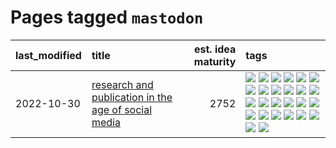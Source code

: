 # Pages tagged `mastodon`

|last_modified|title|est. idea maturity|tags
|:---|:---|---:|:---|
|2022-10-30|[research and publication in the age of social media](../research-and-social.md)|2752|[![](https://img.shields.io/badge/tag-arxiv-3b18a)](../tags/arxiv.md) [![](https://img.shields.io/badge/tag-citation-957448)](../tags/citation.md) [![](https://img.shields.io/badge/tag-corrections-936135)](../tags/corrections.md) [![](https://img.shields.io/badge/tag-credit-deeba9)](../tags/credit.md) [![](https://img.shields.io/badge/tag-curation-c456a9)](../tags/curation.md) [![](https://img.shields.io/badge/tag-discoverability-d7de4b)](../tags/discoverability.md) [![](https://img.shields.io/badge/tag-discussion-92ab1c)](../tags/discussion.md) [![](https://img.shields.io/badge/tag-feed-e54ba1)](../tags/feed.md) [![](https://img.shields.io/badge/tag-git-49fd1a)](../tags/git.md) [![](https://img.shields.io/badge/tag-git-49fd1a)](../tags/git.md) [![](https://img.shields.io/badge/tag-historyofscience-426a5f)](../tags/historyofscience.md) [![](https://img.shields.io/badge/tag-mastodon-e3b2c7)](../tags/mastodon.md) [![](https://img.shields.io/badge/tag-openreview-dafbc7)](../tags/openreview.md) [![](https://img.shields.io/badge/tag-paperswithcode-7064e0)](../tags/paperswithcode.md) [![](https://img.shields.io/badge/tag-platform-6819c6)](../tags/platform.md) [![](https://img.shields.io/badge/tag-publication-d5f6c6)](../tags/publication.md) [![](https://img.shields.io/badge/tag-reproducibility-11772b)](../tags/reproducibility.md) [![](https://img.shields.io/badge/tag-research-5fba1d)](../tags/research.md) [![](https://img.shields.io/badge/tag-retractions-587798)](../tags/retractions.md) [![](https://img.shields.io/badge/tag-search-2c91b4)](../tags/search.md) [![](https://img.shields.io/badge/tag-socialmedia-d2ea1b)](../tags/socialmedia.md) [![](https://img.shields.io/badge/tag-stackoverflow-dce8fa)](../tags/stackoverflow.md) [![](https://img.shields.io/badge/tag-subscription-82f36e)](../tags/subscription.md) [![](https://img.shields.io/badge/tag-transparency-f14da)](../tags/transparency.md) [![](https://img.shields.io/badge/tag-twitter-ac8815)](../tags/twitter.md) [![](https://img.shields.io/badge/tag-validation-161a53)](../tags/validation.md)|